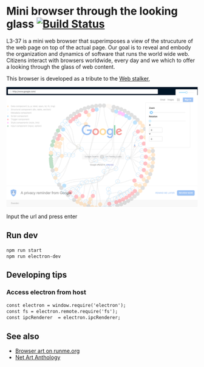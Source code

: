 
# Mini browser through the looking glass [![Build Status](https://travis-ci.org/Jacarte/L3-37-Browser.svg?branch=master)](https://travis-ci.org/Jacarte/L3-37-Browser)

L3-37 is a mini web browser that superimposes a view of the strucuture of the web page on top of the actual page. Our goal is to reveal and embody the organization and dynamics of software that runs the world wide web. Citizens interact with browsers worldwide, every day and we which to offer a looking through the glass of web content.

This browser is developed as a tribute to the [Web stalker](http://bak.spc.org/iod/nettime.html), 

![Preview](docs/imgs/brw.png)

Input the url and press enter

## Run dev

```
npm run start
npm run electron-dev
```

## Developing tips


### Access electron from host

```
const electron = window.require('electron');
const fs = electron.remote.require('fs');
const ipcRenderer  = electron.ipcRenderer;
```
## See also

* [Browser art on runme.org](http://runme.org/categories/+browser%20art/)
* [Net Art Anthology](https://anthology.rhizome.org/)

